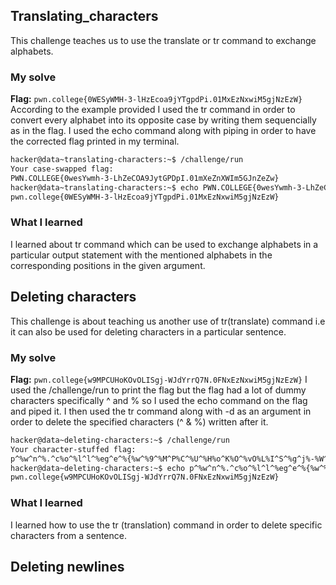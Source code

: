 ## Translating_characters
This challenge teaches us to use the translate or tr command to exchange alphabets.
### My solve
**Flag:** `pwn.college{0WESyWMH-3-lHzEcoa9jYTgpdPi.01MxEzNxwiM5gjNzEzW}` 
According to the example provided I used the tr command in order to convert every alphabet into its opposite case by writing them sequencially as in the flag. 
I used the echo command along with piping in order to have the corrected flag printed in my terminal.
```bash
hacker@data~translating-characters:~$ /challenge/run
Your case-swapped flag:
PWN.COLLEGE{0wesYwmh-3-LhZeCOA9JytGPDpI.01mXeZnXWIm5GJnZeZw}
hacker@data~translating-characters:~$ echo PWN.COLLEGE{0wesYwmh-3-LhZeCOA9JytGPDpI.01mXeZnXWIm5GJnZeZw} | tr PWNCOLLEGEwesYwmhLhZeCAJytGPDpImXeZnXWImGJnZeZw pwncollegeWESyWMHlHzEcajYTgpdPiMxEzNxwiMgjNzEzW
pwn.college{0WESyWMH-3-lHzEcoa9jYTgpdPi.01MxEzNxwiM5gjNzEzW}
```
### What I learned
I learned about tr command which can be used to exchange alphabets in a particular output statement with the mentioned alphabets in the corresponding positions
in the given argument.

## Deleting characters
This challenge is about teaching us another use of tr(translate) command i.e it can also be used for deleting characters in a particular sentence.
### My solve
**Flag:** `pwn.college{w9MPCUHoKOvOLISgj-WJdYrrQ7N.0FNxEzNxwiM5gjNzEzW}`
I used the /challenge/run to print the flag but the flag had a lot of dummy characters specifically ^ and % so I used the echo command on the flag and piped it.
I then used the tr command along with -d as an argument in order to delete the specified characters (^ & %) written after it. 
```bash
hacker@data~deleting-characters:~$ /challenge/run
Your character-stuffed flag:
p^%w^n^%.^c%o^%l^l^%eg^e^%{%w^%9^%M^P%C^%U^%H%o^K%O^%vO%L%I^S^%g^j%-%W^%J%dY^%r^%r^Q^%7^N%.0%F%Nx%Ez^%Nx^%wi^%M5^g^jN^%z^%E^%z^W^%}
hacker@data~deleting-characters:~$ echo p^%w^n^%.^c%o^%l^l^%eg^e^%{%w^%9^%M^P%C^%U^%H%o^K%O^%vO%L%I^S^%g^j%-%W^%J%dY^%r^%r^Q^%7^N%.0%F%Nx%Ez^%Nx^%wi^%M5^g^jN^%z^%E^%z^W^%} | tr -d ^%
pwn.college{w9MPCUHoKOvOLISgj-WJdYrrQ7N.0FNxEzNxwiM5gjNzEzW}
```
### What I learned
I learned how to use the tr (translation) command in order to delete specific characters from a sentence.

## Deleting newlines
### 
